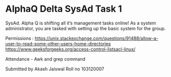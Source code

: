 # AlphaQ Delta SysAd Task 1
SysAd. Alpha Q is shifting all it’s management tasks online! As a system administrator, you are tasked with setting up the basic system for the group.

Permissions : https://unix.stackexchange.com/questions/91488/allow-a-user-to-read-some-other-users-home-directories
https://www.geeksforgeeks.org/access-control-listsacl-linux/

Attendance - Awk and grep command

Submitted by Akash Jaiswal Roll no 103120007
